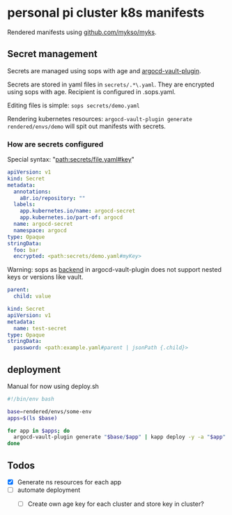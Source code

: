# personal pi cluster k8s manifests

Rendered manifests using [github.com/mykso/myks](https://github.com/mykso/myks).

## Secret management

Secrets are managed using sops with age and [argocd-vault-plugin](https://argocd-vault-plugin.readthedocs.io/).

Secrets are stored in yaml files in `secrets/.*\.yaml`. They are encrypted using sops with age. Recipient is configured in .sops.yaml.

Editing files is simple: `sops secrets/demo.yaml`

Rendering kubernetes resources: `argocd-vault-plugin generate rendered/envs/demo` will spit out manifests with secrets.

### How are secrets configured

Special syntax: "<path:secrets/file.yaml#key>"

```yaml
apiVersion: v1
kind: Secret
metadata:
  annotations:
    a8r.io/repository: ""
  labels:
    app.kubernetes.io/name: argocd-secret
    app.kubernetes.io/part-of: argocd
  name: argocd-secret
  namespace: argocd
type: Opaque
stringData:
  foo: bar
  encrypted: <path:secrets/demo.yaml#myKey>
```

Warning: sops as [backend](https://argocd-vault-plugin.readthedocs.io/en/stable/backends/#sops) in argocd-vault-plugin does not support nested keys or versions like vault.

```yaml
parent:
  child: value
```

```yaml
kind: Secret
apiVersion: v1
metadata:
  name: test-secret
type: Opaque
stringData:
  password: <path:example.yaml#parent | jsonPath {.child}>
```

## deployment

Manual for now using deploy.sh

```sh
#!/bin/env bash

base=rendered/envs/some-env
apps=$(ls $base)

for app in $apps; do
  argocd-vault-plugin generate "$base/$app" | kapp deploy -y -a "$app" -f -
done
```

## Todos

- [x] Generate ns resources for each app
- [ ] automate deployment
  - [ ] Create own age key for each cluster and store key in cluster?

